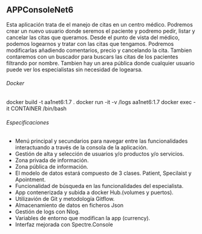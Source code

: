 ## APPConsoleNet6

Esta aplicación trata de el manejo de citas en un centro médico.
Podremos crear un nuevo usuario donde seremos el paciente y podremo pedir, listar y cancelar las citas que queramos.
Desde el punto de vista del médico, podemos logearnos y tratar con las citas que tengamos. Podremos modificarlas añadiendo
comentarios, precio y cancelando la cita. Tambien contaremos con un buscador para buscars las citas de los pacientes filtrando por nombre.
Tambien hay un area pública donde cualquier usuario puede ver los especialistas sin necesidad de logearsa.

###### Docker
docker build -t aa1net6:1.7 .
docker run -it  -v /logs aa1net6:1.7
docker exec -it CONTAINER /bin/bash

###### Especificaciones
- Menú principal y secundarios para navegar entre las funcionalidades interactuando a través de la consola de la aplicación.
- Gestión de alta y selección de usuarios y/o productos y/o servicios.
- Zona privada de información.
- Zona pública de información.
- El modelo de datos estará compuesto de 3 clases. Patient, Specilaist y Apointment.
- Funcionalidad de búsqueda en las funcionalidades del especialista.
- App contenerizada y subida a docker Hub.(volumes y puertos).
- Utilizavión de Git y metodología Gitflow.
- Almacenamiento de datos en ficheros Json
- Gestión de logs con Nlog.
- Variables de entorno que modifican la app (currency).
- Interfaz mejorada con Spectre.Console
